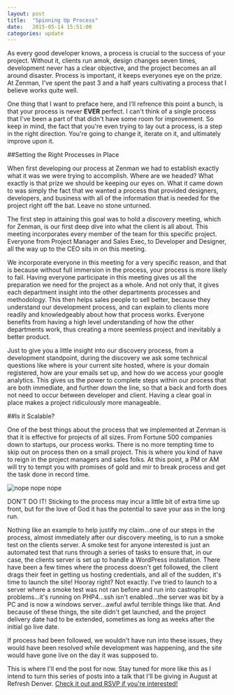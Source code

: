 ```yaml
---
layout: post
title:  "Spinning Up Process"
date:   2015-05-14 15:51:00
categories: update
---
```

As every good developer knows, a process is crucial to the success of your project. Without it, clients run amok, design changes seven times, development never has a clear objective, and the project becomes an all around disaster. Process is important, it keeps everyones eye on the prize. At Zenman, I've spent the past 3 and a half years cultivating a process that I believe works quite well.

One thing that I want to preface here, and I'll refrence this point a bunch, is that your process is never **EVER** perfect. I can't think of a single process that I've been a part of that didn't have some room for improvement. So keep in mind, the fact that you're even trying to lay out a process, is a step in the right direction. You're going to change it, iterate on it, and ultimately improve upon it.

##Setting the Right Processes in Place

When first developing our process at Zenman we had to establish exactly what it was we were trying to accomplish. Where are we headed? What exactly is that prize we should be keeping our eyes on. What it came down to was simply the fact that we wanted a process that provided designers, developers, and business with all of the information that is needed for the project right off the bat. Leave no stone unturned. 

The first step in attaining this goal was to hold a discovery meeting, which for Zenman, is our first deep dive into what the client is all about. This meeting incorporates every member of the team for this specific project. Everyone from Project Manager and Sales Exec, to Developer and Designer, all the way up to the CEO sits in on this meeting.

We incorporate everyone in this meeting for a very specific reason, and that is because without full immersion in the process, your process is more likely to fail. Having everyone participate in this meeting gives us all the preparation we need for the project as a whole. And not only that, it gives each department insight into the other departments processes and methodology. This then helps sales people to sell better, because they understand our development process, and can explain to clients more readily and knowledgeably about how that process works. Everyone benefits from having a high level understanding of how the other departments work, thus creating a more seemless project and inevitably a better product.

Just to give you a little insight into our discovery process, from a development standpoint, during the discovery we ask some technical questions like where is your current site hosted, where is your domain registered, how are your emails set up, and how do we access your google analytics. This gives us the power to complete steps within our process that are both immediate, and further down the line, so that a back and forth does not need to occur between developer and client. Having a clear goal in place makes a project ridiculously more manageable.

##Is it Scalable?

One of the best things about the process that we implemented at Zenman is that it is effective for projects of all sizes. From Fortune 500 companies down to startups, our process works. There is no more tempting time to skip out on process then on a small project. This is where you kind of have to reign in the project managers and sales folks. At this point, a PM or AM will try to tempt you with promises of gold and mir to break process and get the task done in record time.

![nope nope nope](http://bukk.it/noooooooooo.gif "noooooooooo")

DON'T DO IT! Sticking to the process may incur a little bit of extra time up front, but for the love of God it has the potential to save your ass in the long run.

Nothing like an example to help justify my claim...one of our steps in the process, almost immediately after our discovery meeting, is to run a smoke test on the clients server. A smoke test for anyone interested is just an automated test that runs through a series of tasks to ensure that, in our case, the clients server is set up to handle a WordPress installation. There have been a few times where the process doesn't get followed, the client drags their feet in getting us hosting credentials, and all of the sudden, it's time to launch the site! Hooray right? Not exactly. I've tried to launch to a server where a smoke test was not ran before and run into castrophic problems...it's running on PHP4...ssh isn't enabled...the server was bit by a PC and is now a windows server...awful awful terrible things like that. And because of these things, the site didn't get launched, and the project delivery date had to be extended, sometimes as long as weeks after the initial go live date.

If process had been followed, we wouldn't have run into these issues, they would have been resolved while development was happening, and the site would have gone live on the day it was supposed to.

This is where I'll end the post for now. Stay tuned for more like this as I intend to turn this series of posts into a talk that I'll be giving in August at Refresh Denver. [Check it out and RSVP if you're interested!](http://www.meetup.com/refreshdenver/events/219844847/)